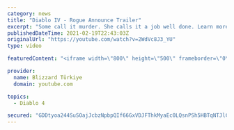 ```yaml
---
category: news
title: "Diablo IV - Rogue Announce Trailer"
excerpt: "Some call it murder. She calls it a job well done. Learn more at Diablo4.com. The Rogue is the newest addition to the Diablo IV ..."
publishedDateTime: 2021-02-19T22:43:03Z
originalUrl: "https://youtube.com/watch?v=2WdVc8J3_YU"
type: video

featuredContent: "<iframe width=\"800\" height=\"500\" frameborder=\"0\" src=\"https://www.youtube.com/embed/2WdVc8J3_YU\" allow=\"accelerometer; autoplay; encrypted-media; gyroscope; picture-in-picture\" allowfullscreen></iframe>"

provider:
  name: Blizzard Türkiye
  domain: youtube.com

topics:
  - Diablo 4

secured: "GDDtyoa244SuSOajJcbzNpbpQIf66GxVDJFThkMyaEc0LQsnPSh5HBTqNTJlCviULQlMxluMsyNjnLP7jys/kpce/MZMDZ/cwJTr1vPPKln0U6iJLyomtegPn9qGCddNYCPXr2z6Cpe+dtiBgkuuYR+ShUplU12pTbrH/6kHxmOSAe1tB9k/YLI2BFximS/Zs4o1XebC4YqpxgOEmzfdDVyvhOz3UgPOHxx/L6k3pX7Cm2gprZDdTpnC7yGPYfzVV0dSNug0gHZ6EpJnbLslZFqo0kPDx2rbEU5+wGn2Y9biyD8oNq4w1SQR2CTXDJznVUwX4xUKU1AoEjKYDUfGGnIA84gDrAgRGu3RFc7Je/RRJMfj1u5oCUTbVaJirJFElduR8mD8ljSxiT6DrIWLvA==;StzHyDA7DQBzWaZniY6Jiw=="
---
```


